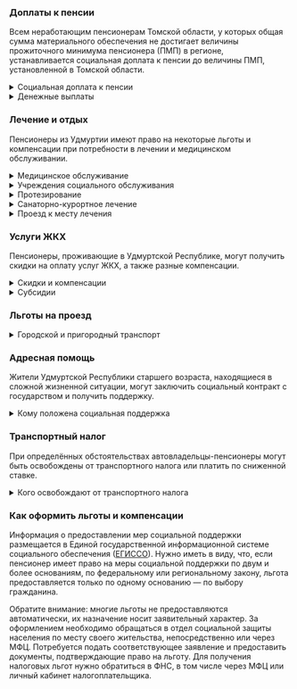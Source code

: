 ﻿### Доплаты к пенсии
Всем неработающим пенсионерам Томской области, у которых общая сумма материального обеспечения не достигает величины прожиточного минимума пенсионера (ПМП) в регионе, устанавливается социальная доплата к пенсии до величины ПМП, установленной в Томской области.
<details>
<summary>Социальная доплата к пенсии</summary>
Социальная доплата к пенсии до величины регионального прожиточного минимума пенсионера назначается автоматически, по данным выплатного дела о размере пенсии.
</details>
<details>
<summary>Денежные выплаты</summary>
Если пенсионер относится к льготной категории, ему полагается ежемесячная денежная выплата (ЕДВ), которую регулярно индексируют.

В [Удмуртии](https://docs.cntd.ru/document/960008462) к таким категориям относятся ветераны труда, труженики тыла, реабилитированные, пострадавшие от репрессий; пенсионеры, родившиеся до 1 января 1938 года и имеющие награждения и поощрения за трудовые заслуги; пенсионеры, родившиеся до 1 января 1946 года, если выработали нужный стаж: проработавшие по профессиям, включённым в [Список №1](http://www.consultant.ru/document/cons_doc_LAW_136448/349d985f849c2c49d8f9f36a9c00ee03f688edf3/), — 35 лет (мужчины) и 30 лет (женщины); по [Списку №2](http://www.consultant.ru/document/cons_doc_LAW_136448/d98490134af413394c50a22ccba18e2784afb6a1/), — 40 лет (мужчины) и 35 (женщины); на иных работах — при наличии награждений или поощрений за труд при стаже 45 лет (мужчины) и 40 лет (женщины).
</details>

### Лечение и отдых
Пенсионеры из Удмуртии имеют право на некоторые льготы и компенсации при потребности в лечении и медицинском обслуживании.
<details>
<summary>Медицинское обслуживание</summary>
[Удмуртские](https://docs.cntd.ru/document/960008462) ветераны труда и труженики тыла сохраняют обслуживание в поликлиниках и других медицинских учреждениях, к которым они были прикреплены в период работы до выхода на пенсию. Вне очереди принимаются для оказания медпомощи ветераны труда, труженики тыла, реабилитированные и пострадавшие пенсионеры.
</details>
<details>
<summary> Учреждения социального обслуживания </summary>
Внеочередной приём в дома-интернаты для престарелых и инвалидов, учреждения социального обслуживания предоставляется труженикам тыла, реабилитированным и пострадавшим от репрессий пенсионерам.
</details>
<details>
<summary>Протезирование</summary>
В Удмуртии за счёт средств регионального бюджета зубопротезирование получают труженики тыла, реабилитированные и пострадавшие от репрессий, а также пенсионеры, [родившиеся](https://docs.cntd.ru/document/428614118) до 31 декабря 1946 года и имеющие награждения и поощрения за трудовые заслуги. Льгота не распространяется на протезы из драгоценных металлов и металлокерамики. Удмуртским труженикам тыла полагается также бесплатное обеспечение иными протезами и протезно-ортопедическими изделиями.

Малообеспеченные удмуртские пенсионеры, не имеющие инвалидности, бесплатно [обеспечиваются](https://docs.cntd.ru/document/960008462) протезно-ортопедическими изделиями (кроме зубных), если нуждаются в них по медицинским показаниям. Льгота полагается, если среднедушевой доход семьи пенсионера не превышает два прожиточных минимума.
</details>
<details>
<summary>Санаторно-курортное лечение</summary>
Первоочередное получение путёвок на санаторно-курортное лечение и отдых полагается реабилитированным и пострадавшим от репрессий пенсионерам Удмуртской Республики.
</details>
<details>
<summary>Проезд к месту лечения</summary>
В Удмуртской Республике ветераны труда, реабилитированные и пострадавшие от репрессий пенсионеры, а также инвалиды имеют право [бесплатного проезда](https://docs.cntd.ru/document/960009233) к месту лечения, диагностики и реабилитации и обратно на основании направления медицинской организации.
</details>

### Услуги ЖКХ
Пенсионеры, проживающие в Удмуртской Республике, могут получить скидки на оплату услуг ЖКХ, а также разные компенсации. 
<details>
<summary>Скидки и компенсации</summary>
[Удмуртским](https://docs.cntd.ru/document/960008462) ветеранам труда, реабилитированным и пострадавшим от репрессий пенсионерам компенсируется 50% оплаты за жилое помещение и коммунальные услуги. Возврату подлежит половина взносов за капремонт, а также льгота предоставляется иждивенцам ветерана труда (на 15% затрат).

Одинокие неработающие пенсионеры по достижении 70 лет освобождаются от взносов на капремонт на 50%, а с 80-летнего возраста — полностью. Льгота распространяется также на граждан указанного возраста, семья которых состоит из неработающих граждан пенсионного возраста (мужчины — старше 60 лет, женщины — 55) и (или) инвалидов I и II групп.
</details>
<details>
<summary>Субсидии</summary>
Пенсионеры могут получить субсидию на оплату услуг ЖКХ при тратах на «коммуналку» более 22% совокупного дохода семьи.
</details>

### Льготы на проезд
<details>
<summary>Городской и пригородный транспорт</summary>
В Удмуртии пенсионерам [предоставляется](https://docs.cntd.ru/document/428600389) скидка 50% от стоимости проезда в автобусах пригородного сообщения в период с 1 мая по 1 октября. Ветераны труда, труженики тыла, реабилитированные и пострадавшие от репрессий пенсионеры, инвалиды для поездок на наземном электрическом и автомобильном транспорте общего пользования (кроме такси) на маршрутах городского и пригородного сообщения [приобретают](https://docs.cntd.ru/document/960009137) социальный проездной билет. 
</details>

### Адресная помощь
Жители Удмуртской Республики старшего возраста, находящиеся в сложной жизненной ситуации, могут заключить социальный контракт с государством и получить поддержку.
<details>
<summary>Кому положена социальная поддержка</summary>
Пенсионерам, оказавшимся в трудной жизненной ситуации по не зависящим от них причинам или в связи со стихийным бедствием, экстремальной ситуацией, оказывается адресная помощь. Она предоставляется путём выплаты пособий либо в натуральной форме (обеспечение одеждой, обувью, лекарствами, организация лечения и ухода, проведение ремонта жилья или установка приборов учёта и пр.). С нуждающимися пенсионерами может быть заключён социальный контракт.
</details>

### Транспортный налог
При определённых обстоятельствах автовладельцы-пенсионеры могут быть освобождены от транспортного налога или платить по сниженной ставке. 
<details>
<summary>Кого освобождают от транспортного налога</summary>
В [Удмуртской Республике](https://www.nalog.ru/rn77/service/tax/d1105532/) пенсионеры и мужчины старше 60 лет, женщины — 55 лет уплачивают налог в размере 50%. Ветераны ВОВ и пострадавшие от радиации освобождены от него полностью. Льгота распространяется на один легковой автомобиль мощностью не более 150 л. с.
</details>

### Как оформить льготы и компенсации 
Информация о предоставлении мер социальной поддержки размещается в Единой государственной информационной системе социального обеспечения ([ЕГИССО](http://egisso.ru/site/client/#/)). Нужно иметь в виду, что, если пенсионер имеет право на меры социальной поддержки по двум и более основаниям, по федеральному или региональному закону, льгота предоставляется только по одному основанию — по выбору гражданина.

Обратите внимание: многие льготы не предоставляются автоматически, их назначение носит заявительный характер. За оформлением необходимо обращаться в отдел социальной защиты населения по месту своего жительства, непосредственно или через МФЦ. Потребуется подать соответствующее заявление и предоставить документы, подтверждающие право на льготу. Для получения налоговых льгот нужно обратиться в ФНС, в том числе через МФЦ или личный кабинет налогоплательщика.













